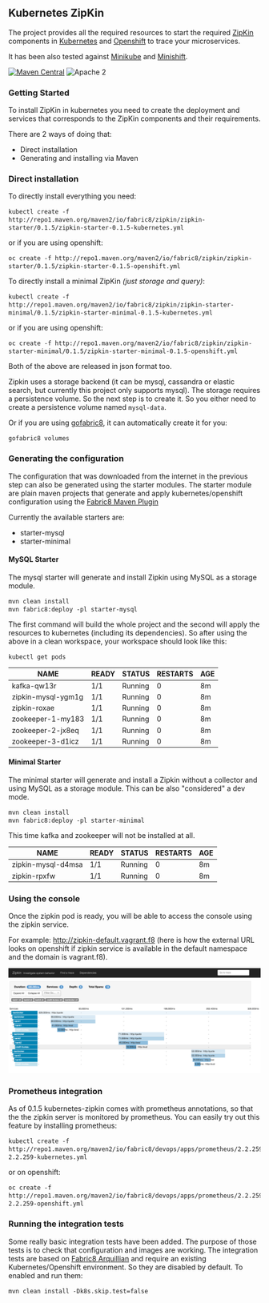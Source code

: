 Kubernetes ZipKin
-----------------

The project provides all the required resources to start the required [ZipKin](http://zipkin.io/) components in [Kubernetes](http://kubernetes.io/) and [Openshift](https://www.openshift.com) to trace your microservices.

It has been also tested against [Minikube](https://github.com/kubernetes/minikube) and [Minishift](https://github.com/jimmidyson/minishift).

[![Maven Central](https://maven-badges.herokuapp.com/maven-central/io.fabric8.zipkin/zipkin-starter-minimal/badge.svg?style=flat-square)](https://maven-badges.herokuapp.com/maven-central/io.fabric8.zipkin/zipkin-starter-minimal/) ![Apache 2](http://img.shields.io/badge/license-Apache%202-red.svg)

### Getting Started

To install ZipKin in kubernetes you need to create the deployment and services that corresponds to the ZipKin components and their requirements.

There are 2 ways of doing that:

-   Direct installation
-   Generating and installing via Maven

### Direct installation

To directly install everything you need:

    kubectl create -f http://repo1.maven.org/maven2/io/fabric8/zipkin/zipkin-starter/0.1.5/zipkin-starter-0.1.5-kubernetes.yml

or if you are using openshift:

    oc create -f http://repo1.maven.org/maven2/io/fabric8/zipkin/zipkin-starter/0.1.5/zipkin-starter-0.1.5-openshift.yml

To directly install a minimal ZipKin *(just storage and query)*:

    kubectl create -f http://repo1.maven.org/maven2/io/fabric8/zipkin/zipkin-starter-minimal/0.1.5/zipkin-starter-minimal-0.1.5-kubernetes.yml

or if you are using openshift:

    oc create -f http://repo1.maven.org/maven2/io/fabric8/zipkin/zipkin-starter-minimal/0.1.5/zipkin-starter-minimal-0.1.5-openshift.yml

Both of the above are released in json format too.

Zipkin uses a storage backend (it can be mysql, cassandra or elastic search, but currently this project only supports mysql). The storage requires a persistence volume.
So the next step is to create it. So you either need to create a persistence volume named `mysql-data`.

Or if you are using [gofabric8](https://github.com/fabric8io/gofabric8), it can automatically create it for you:

    gofabric8 volumes


### Generating the configuration

The configuration that was downloaded from the internet in the previous step can also be generated using the starter modules.
The starter module are plain maven projects that generate and apply kubernetes/openshift configuration using the [Fabric8 Maven Plugin](http://fabric8.io/guide/mavenPlugin.html)

Currently the available starters are:

-   starter-mysql
-   starter-minimal

#### MySQL Starter

The mysql starter will generate and install Zipkin using MySQL as a storage module.

    mvn clean install
    mvn fabric8:deploy -pl starter-mysql

The first command will build the whole project and the second will apply the resources to kubernetes (including its dependencies).
So after using the above in a clean workspace, your workspace should look like this:


    kubectl get pods

NAME | READY|STATUS|RESTARTS|AGE
-----|------|------|--------|---
kafka-qw13r|1/1|Running|0|8m
zipkin-mysql-ygm1g|1/1|Running|0|8m
zipkin-roxae|1/1|Running|0|8m
zookeeper-1-my183|1/1|Running|0|8m
zookeeper-2-jx8eq|1/1|Running|0|8m
zookeeper-3-d1icz|1/1|Running|0|8m

#### Minimal Starter

The minimal starter will generate and install a Zipkin without a collector and using MySQL as a storage module. This can be also "considered" a dev mode.

    mvn clean install
    mvn fabric8:deploy -pl starter-minimal

This time kafka and zookeeper will not be installed at all.

NAME | READY|STATUS|RESTARTS|AGE
-----|------|------|--------|---
zipkin-mysql-d4msa|1/1|Running|0|8m
zipkin-rpxfw|1/1|Running|0|8m

### Using the console

Once the zipkin pod is ready, you will be able to access the console using the zipkin service.

For example: http://zipkin-default.vagrant.f8 (here is how the external URL looks on openshift if zipkin service is available in the default namespace and the domain is vagrant.f8).

![ZipKin Console](images/zipkin-console.png "Zipkin Console")

### Prometheus integration

As of 0.1.5 kubernetes-zipkin comes with prometheus annotations, so that the the zipkin server is monitored by prometheus.
You can easily try out this feature by installing prometheus:

    kubectl create -f http://repo1.maven.org/maven2/io/fabric8/devops/apps/prometheus/2.2.259/prometheus-2.2.259-kubernetes.yml

or on openshift:

    oc create -f http://repo1.maven.org/maven2/io/fabric8/devops/apps/prometheus/2.2.259/prometheus-2.2.259-openshift.yml

### Running the integration tests

Some really basic integration tests have been added. The purpose of those tests is to check that configuration and images are working.
The integration tests are based on [Fabric8 Arquillian](http://fabric8.io/guide/testing.html) and require an existing Kubernetes/Openshift environment.
So they are disabled by default. To enabled and run them:

    mvn clean install -Dk8s.skip.test=false
